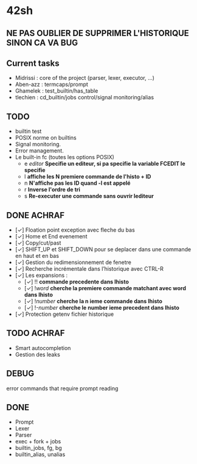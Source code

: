# 42sh

## NE PAS OUBLIER DE SUPPRIMER L'HISTORIQUE SINON CA VA BUG

## Current tasks
- Midrissi : core of the project (parser, lexer, executor, ...)
- Aben-azz : termcaps/prompt
- Ghamelek : test_builtin/has_table
- tlechien : cd_builtin/jobs control/signal monitoring/alias

## TODO
- builtin test
- POSIX norme on builtins
- Signal monitoring.
- Error management.
- Le built-in fc (toutes les options POSIX)
	- e *editor* **Specifie un editeur, si pa specifie la variable FCEDIT le specifie**
	- l **affiche les N premiere commande de l'histo + ID**
	- n	 **N'affiche pas les ID quand -l est appelé**
	- r	 **Inverse l'ordre de tri**
	- s	 **Re-executer une commande sans ouvrir lediteur**

## DONE ACHRAF
- [✓] Floation point exception avec fleche du bas
- [✓] Home et End evenement
- [✓] Copy/cut/past
- [✓] SHIFT_UP et SHIFT_DOWN pour se deplacer dans une commande en haut et en bas
- [✓] Gestion du redimensionnement de fenetre
- [✓] Recherche incrémentale dans l’historique avec CTRL-R
- [✓] Les expansions :
	- [✓] !! **commande precedente dans lhisto**
	- [✓] !*word* **cherche la premiere commande matchant avec word dans lhisto**
	- [✓] !*number* **cherche la n ieme commande dans lhisto**
	- [✓] !-*number* **cherche le number ieme precedent dans lhisto**
- [✓] Protection getenv fichier historique

## TODO ACHRAF
- Smart autocompletion
- Gestion des leaks

## DEBUG
error commands that require prompt reading

## DONE

- Prompt
- Lexer
- Parser
- exec + fork + jobs
- builtin_jobs, fg, bg
- builtin_alias, unalias
